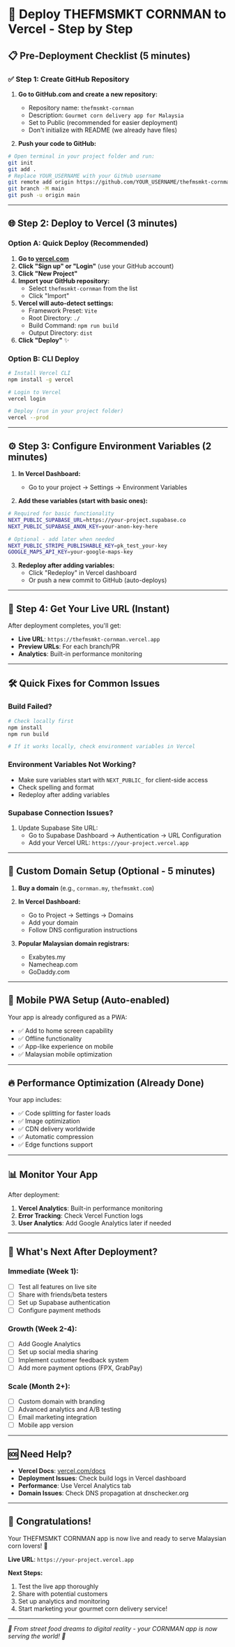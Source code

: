 # 🚀 Deploy THEFMSMKT CORNMAN to Vercel - Step by Step

## 📋 Pre-Deployment Checklist (5 minutes)

### ✅ **Step 1: Create GitHub Repository**

1. **Go to GitHub.com and create a new repository:**
   - Repository name: `thefmsmkt-cornman`
   - Description: `Gourmet corn delivery app for Malaysia`
   - Set to Public (recommended for easier deployment)
   - Don't initialize with README (we already have files)

2. **Push your code to GitHub:**
```bash
# Open terminal in your project folder and run:
git init
git add .
# Replace YOUR_USERNAME with your GitHub username
git remote add origin https://github.com/YOUR_USERNAME/thefmsmkt-cornman.git
git branch -M main
git push -u origin main
```

---

## 🌐 **Step 2: Deploy to Vercel (3 minutes)**

### **Option A: Quick Deploy (Recommended)**

1. **Go to [vercel.com](https://vercel.com)**
2. **Click "Sign up" or "Login"** (use your GitHub account)
3. **Click "New Project"**
4. **Import your GitHub repository:**
   - Select `thefmsmkt-cornman` from the list
   - Click "Import"
5. **Vercel will auto-detect settings:**
   - Framework Preset: `Vite`
   - Root Directory: `./`
   - Build Command: `npm run build`
   - Output Directory: `dist`
6. **Click "Deploy"** ✨

### **Option B: CLI Deploy**
```bash
# Install Vercel CLI
npm install -g vercel

# Login to Vercel
vercel login

# Deploy (run in your project folder)
vercel --prod
```

---

## ⚙️ **Step 3: Configure Environment Variables (2 minutes)**

1. **In Vercel Dashboard:**
   - Go to your project → Settings → Environment Variables

2. **Add these variables (start with basic ones):**
```bash
# Required for basic functionality
NEXT_PUBLIC_SUPABASE_URL=https://your-project.supabase.co
NEXT_PUBLIC_SUPABASE_ANON_KEY=your-anon-key-here

# Optional - add later when needed
NEXT_PUBLIC_STRIPE_PUBLISHABLE_KEY=pk_test_your-key
GOOGLE_MAPS_API_KEY=your-google-maps-key
```

3. **Redeploy after adding variables:**
   - Click "Redeploy" in Vercel dashboard
   - Or push a new commit to GitHub (auto-deploys)

---

## 🔗 **Step 4: Get Your Live URL (Instant)**

After deployment completes, you'll get:
- **Live URL**: `https://thefmsmkt-cornman.vercel.app`
- **Preview URLs**: For each branch/PR
- **Analytics**: Built-in performance monitoring

---

## 🛠️ **Quick Fixes for Common Issues**

### **Build Failed?**
```bash
# Check locally first
npm install
npm run build

# If it works locally, check environment variables in Vercel
```

### **Environment Variables Not Working?**
- Make sure variables start with `NEXT_PUBLIC_` for client-side access
- Check spelling and format
- Redeploy after adding variables

### **Supabase Connection Issues?**
1. Update Supabase Site URL:
   - Go to Supabase Dashboard → Authentication → URL Configuration
   - Add your Vercel URL: `https://your-project.vercel.app`

---

## 🎯 **Custom Domain Setup (Optional - 5 minutes)**

1. **Buy a domain** (e.g., `cornman.my`, `thefmsmkt.com`)

2. **In Vercel Dashboard:**
   - Go to Project → Settings → Domains
   - Add your domain
   - Follow DNS configuration instructions

3. **Popular Malaysian domain registrars:**
   - Exabytes.my
   - Namecheap.com
   - GoDaddy.com

---

## 📱 **Mobile PWA Setup (Auto-enabled)**

Your app is already configured as a PWA:
- ✅ Add to home screen capability
- ✅ Offline functionality
- ✅ App-like experience on mobile
- ✅ Malaysian mobile optimization

---

## 🔥 **Performance Optimization (Already Done)**

Your app includes:
- ✅ Code splitting for faster loads
- ✅ Image optimization
- ✅ CDN delivery worldwide
- ✅ Automatic compression
- ✅ Edge functions support

---

## 📊 **Monitor Your App**

After deployment:
1. **Vercel Analytics**: Built-in performance monitoring
2. **Error Tracking**: Check Vercel Function logs
3. **User Analytics**: Add Google Analytics later if needed

---

## 🌟 **What's Next After Deployment?**

### **Immediate (Week 1):**
- [ ] Test all features on live site
- [ ] Share with friends/beta testers
- [ ] Set up Supabase authentication
- [ ] Configure payment methods

### **Growth (Week 2-4):**
- [ ] Add Google Analytics
- [ ] Set up social media sharing
- [ ] Implement customer feedback system
- [ ] Add more payment options (FPX, GrabPay)

### **Scale (Month 2+):**
- [ ] Custom domain with branding
- [ ] Advanced analytics and A/B testing
- [ ] Email marketing integration
- [ ] Mobile app version

---

## 🆘 **Need Help?**

- **Vercel Docs**: [vercel.com/docs](https://vercel.com/docs)
- **Deployment Issues**: Check build logs in Vercel dashboard
- **Performance**: Use Vercel Analytics tab
- **Domain Issues**: Check DNS propagation at dnschecker.org

---

## 🎉 **Congratulations!**

Your THEFMSMKT CORNMAN app is now live and ready to serve Malaysian corn lovers! 🌽

**Live URL**: `https://your-project.vercel.app`

**Next Steps:**
1. Test the live app thoroughly
2. Share with potential customers
3. Set up analytics and monitoring
4. Start marketing your gourmet corn delivery service!

---

*🌽 From street food dreams to digital reality - your CORNMAN app is now serving the world! 🚀*